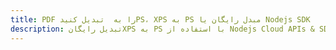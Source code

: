 ---title: PDF را به  تبدیل کنیدPS، XPS به PS مبدل رایگان یا Nodejs SDKdescription: تبدیل رایگانXPS به PS با استفاده از Nodejs Cloud APIs & SDK همچنین اسناد PDF را در Cloud ایجاد، ویرایش و رندر کنید.---